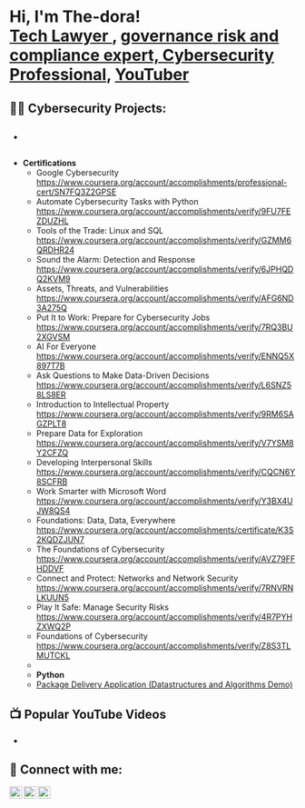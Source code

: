 <h1>Hi, I'm The-dora! <br/><a href="https://github.com/the-dora">Tech Lawyer </a>, <a href="www.linkedin.com/in/ivie-theodora-omobude-90940b234"> governance risk and compliance expert, Cybersecurity Professional</a>, <a href="https://www.youtube.com/@ivieomobude9016">YouTuber</a></h1>

<h2>👨‍💻 Cybersecurity Projects:</h2>

- <b></b>
  - 
- <b>Certifications</b>
  - Google Cybersecurity https://www.coursera.org/account/accomplishments/professional-cert/SN7FQ3Z2GPSE
  - Automate Cybersecurity Tasks with Python https://www.coursera.org/account/accomplishments/verify/9FU7FEZDUZHL
  - Tools of the Trade: Linux and SQL https://www.coursera.org/account/accomplishments/verify/GZMM6QRDHR24
  - Sound the Alarm: Detection and Response https://www.coursera.org/account/accomplishments/verify/6JPHQDQ2KVM9
  - Assets, Threats, and Vulnerabilities https://www.coursera.org/account/accomplishments/verify/AFG6ND3A275Q
  - Put It to Work: Prepare for Cybersecurity Jobs https://www.coursera.org/account/accomplishments/verify/7RQ3BU2XGVSM
  - AI For Everyone https://www.coursera.org/account/accomplishments/verify/ENNQ5X897T7B
  - Ask Questions to Make Data-Driven Decisions https://www.coursera.org/account/accomplishments/verify/L6SNZ58LS8ER
  - Introduction to Intellectual Property https://www.coursera.org/account/accomplishments/verify/9RM6SAGZPLT8
  - Prepare Data for Exploration https://www.coursera.org/account/accomplishments/verify/V7YSM8Y2CFZQ
  - Developing Interpersonal Skills https://www.coursera.org/account/accomplishments/verify/CQCN6Y8SCFRB
  - Work Smarter with Microsoft Word https://www.coursera.org/account/accomplishments/verify/Y3BX4UJW8QS4
  - Foundations: Data, Data, Everywhere https://www.coursera.org/account/accomplishments/certificate/K3S2KQDZJUN7
  - The Foundations of Cybersecurity https://www.coursera.org/account/accomplishments/verify/AVZ79FFHDDVF
  - Connect and Protect: Networks and Network Security https://www.coursera.org/account/accomplishments/verify/7RNVRNLKUUN5
  - Play It Safe: Manage Security Risks https://www.coursera.org/account/accomplishments/verify/4R7PYHZXWQ2P
  - Foundations of Cybersecurity https://www.coursera.org/account/accomplishments/verify/Z8S3TLMUTCKL
  - 
  - <b>Python</b>
  - [Package Delivery Application (Datastructures and Algorithms Demo)](https://github.com/joshmadakor1/Package-Delivery-Pathfinding-Algorithm)

<h2>📺 Popular YouTube Videos</h2>

- 

<h2> 🤳 Connect with me:</h2>

[<img align="left" alt="the-dora | YouTube" width="22px" src="https://cdn.jsdelivr.net/npm/simple-icons@v3/icons/youtube.svg" />][youtube]
[<img align="left" alt="the-dora | LinkedIn" width="22px" src="https://cdn.jsdelivr.net/npm/simple-icons@v3/icons/linkedin.svg" />][linkedin]
[<img align="left" alt="the-dora | Instagram" width="22px" src="https://cdn.jsdelivr.net/npm/simple-icons@v3/icons/instagram.svg" />][instagram]

[youtube]: https://www.youtube.com/@ivieomobude9016
[instagram]:https://www.instagram.com/th_odora/
[linkedin]: www.linkedin.com/in/ivie-theodora-omobude-90940b234

<!--
**The-dora/The-dora** is a ✨ _special_ ✨ repository because its `README.md` (this file) appears on your GitHub profile.

Here are some ideas to get you started:

- 🔭 I’m currently working on ...
- 🌱 I’m currently learning ...
- 👯 I’m looking to collaborate on ...
- 🤔 I’m looking for help with ...
- 💬 Ask me about ...
- 📫 How to reach me: ...
- 😄 Pronouns: ...
- ⚡ Fun fact: ...
-->
